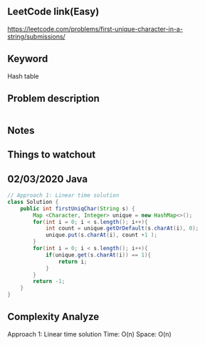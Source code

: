 ## LeetCode link(Easy)
https://leetcode.com/problems/first-unique-character-in-a-string/submissions/

## Keyword
Hash table

## Problem description
```

```



## Notes


## Things to watchout

## 02/03/2020 Java

```java
// Approach 1: Linear time solution
class Solution {
    public int firstUniqChar(String s) {
        Map <Character, Integer> unique = new HashMap<>();
        for(int i = 0; i < s.length(); i++){
            int count = unique.getOrDefault(s.charAt(i), 0);
            unique.put(s.charAt(i), count +1 );
        }
        for(int i = 0; i < s.length(); i++){
            if(unique.get(s.charAt(i)) == 1){
                return i;
            }
        }
        return -1;
    }
}

```
## Complexity Analyze
Approach 1: Linear time solution
Time: O(n)
Space: O(n)
